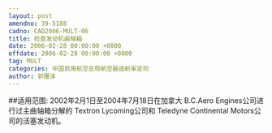 ```yaml
---
layout: post
amendno: 39-5188
cadno: CAD2006-MULT-06
title: 检查发动机曲轴箱
date: 2006-02-28 00:00:00 +0800
effdate: 2006-02-28 00:00:00 +0800
tag: MULT
categories: 中国民用航空总局航空器适航审定司
author: 郭雁泽
---
```


##适用范围:
2002年2月1日至2004年7月18日在加拿大 B.C.Aero Engines公司进行过主曲轴箱分解的 Textron Lycoming公司和 Teledyne Continental Motors公司的活塞发动机。

